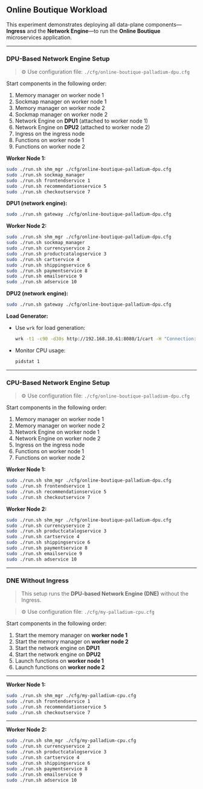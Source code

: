 ## Online Boutique Workload

This experiment demonstrates deploying all data-plane components—**Ingress** and the **Network Engine**—to run the **Online Boutique** microservices application.

---

### DPU-Based Network Engine Setup

> ⚙️ Use configuration file: `./cfg/online-boutique-palladium-dpu.cfg`

Start components in the following order:

1. Memory manager on worker node 1
2. Sockmap manager on worker node 1
3. Memory manager on worker node 2
4. Sockmap manager on worker node 2
5. Network Engine on **DPU1** (attached to worker node 1)
6. Network Engine on **DPU2** (attached to worker node 2)
7. Ingress on the ingress node
8. Functions on worker node 1
9. Functions on worker node 2

**Worker Node 1:**

```bash
sudo ./run.sh shm_mgr ./cfg/online-boutique-palladium-dpu.cfg
sudo ./run.sh sockmap_manager
sudo ./run.sh frontendservice 1
sudo ./run.sh recommendationservice 5
sudo ./run.sh checkoutservice 7
```

**DPU1 (network engine):**

```bash
sudo ./run.sh gateway ./cfg/online-boutique-palladium-dpu.cfg
```

**Worker Node 2:**

```bash
sudo ./run.sh shm_mgr ./cfg/online-boutique-palladium-dpu.cfg
sudo ./run.sh sockmap_manager
sudo ./run.sh currencyservice 2
sudo ./run.sh productcatalogservice 3
sudo ./run.sh cartservice 4
sudo ./run.sh shippingservice 6
sudo ./run.sh paymentservice 8
sudo ./run.sh emailservice 9
sudo ./run.sh adservice 10
```

**DPU2 (network engine):**

```bash
sudo ./run.sh gateway ./cfg/online-boutique-palladium-dpu.cfg
```

**Load Generator:**

* Use `wrk` for load generation:

  ```bash
  wrk -t1 -c90 -d30s http://192.168.10.61:8080/1/cart -H "Connection: Close"
  ```
* Monitor CPU usage:

  ```bash
  pidstat 1
  ```

---

### CPU-Based Network Engine Setup

> ⚙️ Use configuration file: `./cfg/online-boutique-palladium-dpu.cfg`

Start components in the following order:

1. Memory manager on worker node 1
2. Memory manager on worker node 2
3. Network Engine on worker node 1
4. Network Engine on worker node 2
5. Ingress on the ingress node
6. Functions on worker node 1
7. Functions on worker node 2

**Worker Node 1:**

```bash
sudo ./run.sh shm_mgr ./cfg/online-boutique-palladium-dpu.cfg
sudo ./run.sh frontendservice 1
sudo ./run.sh recommendationservice 5
sudo ./run.sh checkoutservice 7
```

**Worker Node 2:**

```bash
sudo ./run.sh shm_mgr ./cfg/online-boutique-palladium-dpu.cfg
sudo ./run.sh currencyservice 2
sudo ./run.sh productcatalogservice 3
sudo ./run.sh cartservice 4
sudo ./run.sh shippingservice 6
sudo ./run.sh paymentservice 8
sudo ./run.sh emailservice 9
sudo ./run.sh adservice 10
```

---

### DNE Without Ingress

> This setup runs the **DPU-based Network Engine (DNE)** without the Ingress.

> ⚙️ Use configuration file: `./cfg/my-palladium-cpu.cfg`

Start components in the following order:

1. Start the memory manager on **worker node 1**
2. Start the memory manager on **worker node 2**
3. Start the network engine on **DPU1**
4. Start the network engine on **DPU2**
5. Launch functions on **worker node 1**
6. Launch functions on **worker node 2**

---

**Worker Node 1:**

```bash
sudo ./run.sh shm_mgr ./cfg/my-palladium-cpu.cfg
sudo ./run.sh frontendservice 1
sudo ./run.sh recommendationservice 5
sudo ./run.sh checkoutservice 7
```

---

**Worker Node 2:**

```bash
sudo ./run.sh shm_mgr ./cfg/my-palladium-cpu.cfg
sudo ./run.sh currencyservice 2
sudo ./run.sh productcatalogservice 3
sudo ./run.sh cartservice 4
sudo ./run.sh shippingservice 6
sudo ./run.sh paymentservice 8
sudo ./run.sh emailservice 9
sudo ./run.sh adservice 10
```

